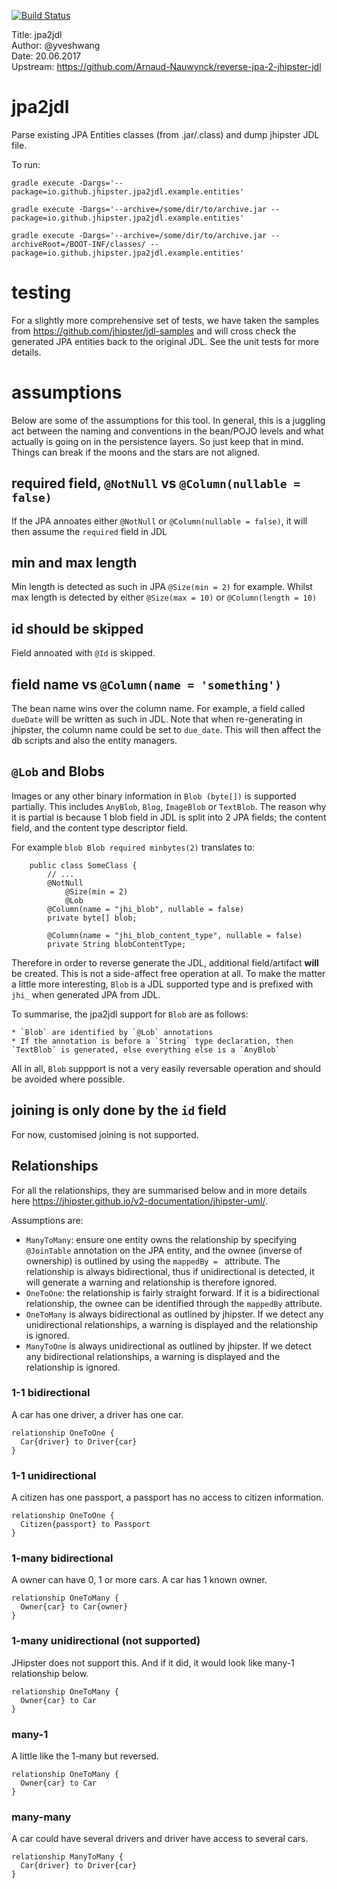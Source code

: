 [![Build Status](https://travis-ci.org/yveshwang/jpa2jdl.svg?branch=master)](https://travis-ci.org/yveshwang/jpa2jdl)

Title: 		jpa2jdl  
Author: 	@yveshwang  
Date: 		20.06.2017  
Upstream:	https://github.com/Arnaud-Nauwynck/reverse-jpa-2-jhipster-jdl  

# jpa2jdl
Parse existing JPA Entities classes (from .jar/.class) and dump jhipster JDL file.

To run: 

`gradle execute -Dargs='--package=io.github.jhipster.jpa2jdl.example.entities'`

`gradle execute -Dargs='--archive=/some/dir/to/archive.jar --package=io.github.jhipster.jpa2jdl.example.entities'`

`gradle execute -Dargs='--archive=/some/dir/to/archive.jar --archiveRoot=/BOOT-INF/classes/ --package=io.github.jhipster.jpa2jdl.example.entities'`
# testing
For a slightly more comprehensive set of tests, we have taken the samples from https://github.com/jhipster/jdl-samples and will cross check the generated JPA entities back to the original JDL. See the unit tests for more details.

# assumptions
Below are some of the assumptions for this tool. In general, this is a juggling act between the naming and conventions in the bean/POJO levels and what actually is going on in the persistence layers. So just keep that in mind. Things can break if the moons and the stars are not aligned.

## required field, `@NotNull` vs `@Column(nullable = false)`
If the JPA annoates either `@NotNull` or `@Column(nullable = false)`, it will then assume the `required` field in JDL

## min and max length
Min length is detected as such in JPA `@Size(min = 2)` for example. Whilst max length is detected by either `@Size(max = 10)` or `@Column(length = 10)`

## id should be skipped
Field annoated with `@Id` is skipped.

## field name vs `@Column(name = 'something')`
The bean name wins over the column name. For example, a field called `dueDate` will be written as such in JDL. Note that when re-generating in jhipster, the column name could be set to `due_date`. This will then affect the db scripts and also the entity managers.

## `@Lob` and Blobs
Images or any other binary information in `Blob (byte[])` is supported partially. This includes `AnyBlob`, `Blog`, `ImageBlob` or `TextBlob`. The reason why it is partial is because 1 blob field in JDL is split into 2 JPA fields; the content field, and the content type descriptor field. 

For example `blob Blob required minbytes(2)` translates to:
```
	public class SomeClass {
		// ...
		@NotNull
	    	@Size(min = 2)
	    	@Lob
		@Column(name = "jhi_blob", nullable = false)
		private byte[] blob;

		@Column(name = "jhi_blob_content_type", nullable = false)
		private String blobContentType;
```
Therefore in order to reverse generate the JDL, additional field/artifact **will** be created. This is not a side-affect free operation at all. To make the matter a little more interesting, `Blob` is a JDL supported type and is prefixed with `jhi_` when generated JPA from JDL. 

To summarise, the jpa2jdl support for `Blob` are as follows:

	* `Blob` are identified by `@Lob` annotations
	* If the annotation is before a `String` type declaration, then `TextBlob` is generated, else everything else is a `AnyBlob`

All in all, `Blob` suppport is not a very easily reversable operation and should be avoided where possible.

## joining is only done by the `id` field
For now, customised joining is not supported.

##  Relationships
For all the relationships, they are summarised below and in more details here https://jhipster.github.io/v2-documentation/jhipster-uml/. 

Assumptions are:

* `ManyToMany`: ensure one entity owns the relationship by specifying `@JoinTable` annotation on the JPA entity, and the ownee (inverse of ownership) is outlined by using the `mappedBy = ` attribute. The relationship is always bidirectional, thus if unidirectional is detected, it will generate a warning and relationship is therefore ignored.
* `OneToOne`: the relationship is fairly straight forward. If it is a bidirectional relationship, the ownee can be identified through the `mappedBy` attribute.
* `OneToMany` is always bidirectional as outlined by jhipster. If we detect any unidirectional relationships, a warning is displayed and the relationship is ignored.
* `ManyToOne` is always unidirectional as outlined by jhipster. If we detect any bidirectional relationships, a warning is displayed and the relationship is ignored.

### 1-1 bidirectional
A car has one driver, a driver has one car.
```
relationship OneToOne {
  Car{driver} to Driver{car}
}
```

### 1-1 unidirectional
A citizen has one passport, a passport has no access to citizen information.
```
relationship OneToOne {
  Citizen{passport} to Passport
}
```

### 1-many bidirectional
A owner can have 0, 1 or more cars. A car has 1 known owner.
```
relationship OneToMany {
  Owner{car} to Car{owner}
}
```

### 1-many unidirectional (not supported)
JHipster does not support this. And if it did, it would look like many-1 relationship below. 
```
relationship OneToMany {
  Owner{car} to Car
}
```

### many-1
A little like the 1-many but reversed.
```
relationship OneToMany {
  Owner{car} to Car
}
```

### many-many
A car could have several drivers and driver have access to several cars.
```
relationship ManyToMany {
  Car{driver} to Driver{car}
}
```
